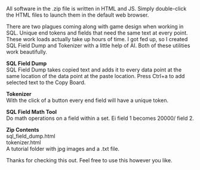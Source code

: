 All software in the .zip file is written in HTML and JS. Simply double-click the HTML files to launch them in the default web browser.

There are two plagues coming along with game design when working in SQL. Unique end tokens and fields that need the same text at every point. These work loads actually take up hours of time. I got fed up, so I created SQL Field Dump and Tokenizer with a little help of AI. Both of these utilities work beautifully.

**SQL Field Dump**<br> 
SQL Field Dump takes copied text and adds it to every data point at the same location of the data point at the paste location. Press Ctrl+a to add selected text to the Copy Board.

**Tokenizer**<br> 
With the click of a button every end field will have a unique token.

**SQL Field Math Tool**<br>
Do math operations on a field within a set. Ei field 1 becomes 20000/ field 2.

**Zip Contents**<br>
sql_field_dump.html<br>
tokenizer.html<br>
A tutorial folder with jpg images and a .txt file.

Thanks for checking this out. Feel free to use this however you like.
